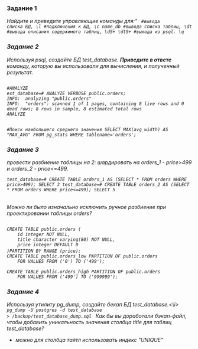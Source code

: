 ### Задание 1
<i>Найдите и приведите управляющие команды для:"
<code>
#вывода списка БД,
\l
#подключения к БД,
\c name_db
#вывода списка таблиц,
\dt
#вывода описания содержимого таблиц,
\dS+
\dtS+
#выхода из psql.
\q
</code>

### Задание 2
<i>Используя psql, создайте БД test_database.</i>
<i><b>Приведите в ответе</b> команду, которую вы использовали для вычисления, и полученный результат.</i>


<code>
#ANALYZE
est_database=# ANALYZE VERBOSE public.orders;
INFO:  analyzing "public.orders"
INFO:  "orders": scanned 1 of 1 pages, containing 8 live rows and 0 dead rows; 8 rows in sample, 8 estimated total rows
ANALYZE

#Поиск наибольшего среднего значения
SELECT MAX(avg_width) AS "MAX_AVG" FROM pg_stats WHERE tablename='orders';
</code>

### Задание 3
<i>провести разбиение таблицы на 2: шардировать на orders_1 - price>499 и orders_2 - price<=499.</i>
<code>  
test_database=# CREATE TABLE orders_1 AS (SELECT * FROM orders WHERE price>499);
SELECT 3
test_database=# CREATE TABLE orders_2 AS (SELECT * FROM orders WHERE price<=499);
SELECT 5  
</code>  
<i>Можно ли было изначально исключить ручное разбиение при проектировании таблицы orders?</i>    

<code>
CREATE TABLE public.orders (
    id integer NOT NULL,
    title character varying(80) NOT NULL,
    price integer DEFAULT 0
)PARTITION BY RANGE (price);</code>
<code>  
CREATE TABLE public.orders_low PARTITION OF public.orders
    FOR VALUES FROM ('0') TO ('499');
</code>  
<code>
CREATE TABLE public.orders_high PARTITION OF public.orders
    FOR VALUES FROM ('499') TO ('999999');
</code>

### Задание 4
<i>Используя утилиту pg_dump, создайте бекап БД test_database.<\i>
<code>
pg_dump -U postgres -d test_database > /backup/test_database_dump.sql
</code>
<i>Как бы вы доработали бэкап-файл, чтобы добавить уникальность значения столбца title для таблиц test_database?</i>
* можно для столбца тайтл использовать индекс "UNIQUE"
